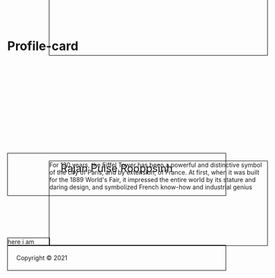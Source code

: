 # Profile-card
This for the profile setup in html
    <!DOCTYPE html>
<html>
<head>
<style>
div{

height:194px;
width:96px;

}
p {

    width:533px;
    position: relative;
    left: 96px;
    bottom: 210px;
    height: 194px;
}
footer{

text-align:center;
position:relative;
bottom:226px;
padding:20px;

}
header,footer,p,div{
border:1px solid black;}
header{
    padding-top: 20px;
    text-align: center;
   
    font-weight: bolder;
    font-size: x-large;
    height: 77px;}
</style>
</head>
<body>
<header>
  Rajan Pulse Rooppsinh
</header>
<div>
here i am 


</div>
<p class ="about">
For 130 years, the Eiffel Tower has been a powerful and distinctive symbol of the city of Paris, and by extension, of France. At first, when it was built for the 1889 World's Fair, it impressed the entire world by its stature and daring design, and symbolized French know-how and industrial genius
</p>
<footer>
Copyright &copy 2021 
</footer>

</body>
</html>

